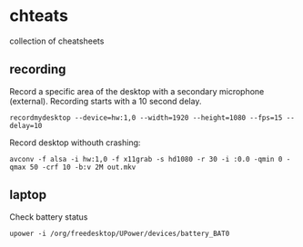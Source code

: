 chteats
=======

collection of cheatsheets

recording
---------

Record a specific area of the desktop with a secondary microphone (external).
Recording starts with a 10 second delay.

    recordmydesktop --device=hw:1,0 --width=1920 --height=1080 --fps=15 --delay=10
    
Record desktop withouth crashing:

    avconv -f alsa -i hw:1,0 -f x11grab -s hd1080 -r 30 -i :0.0 -qmin 0 -qmax 50 -crf 10 -b:v 2M out.mkv

laptop
------

Check battery status

    upower -i /org/freedesktop/UPower/devices/battery_BAT0
